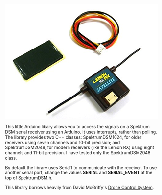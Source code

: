 <img src="lemonrx.png">

This little Arduino libary allows you to access the signals on a Spektrum DSM
serial receiver using an Arduino.  It uses interrupts, rather than polling. The
library provides two C++ classes: SpektrumDSM1024, for older receivers
using seven channels and 10-bit precision; and SpektrumDSM2048, for modern
receivers (like the Lemon RX) using eight channels and 11-bit precision.  I
have tested only the SpektrumDSM2048 class.

By default the library uses Serial1 to communicate with the receiver.  To use
another serial port, change the values <b>SERIAL</b> and <b>SERIAL_EVENT</b> at
the top of SpektrumDSM.h.

This library borrows heavily from David McGriffy's [Drone Control
System](https://github.com/dmcgriffy/DroneControlSystem/blob/master/DCS/RX.cpp).

